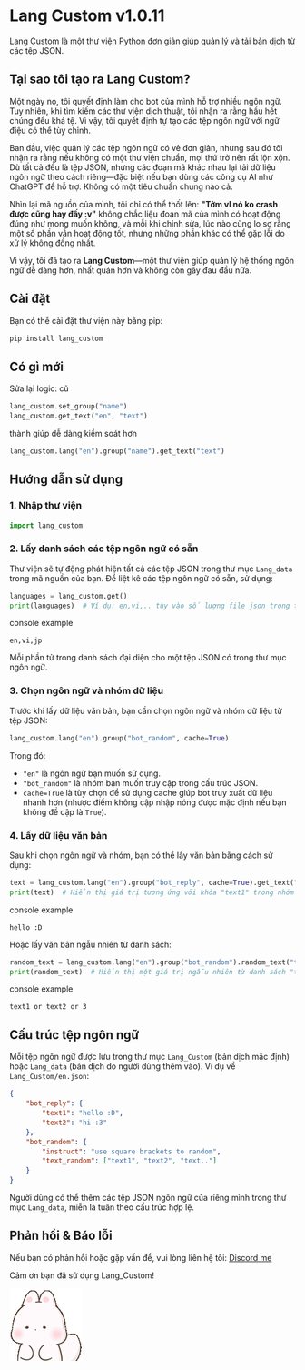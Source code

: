 # Lang Custom v1.0.11

Lang Custom là một thư viện Python đơn giản giúp quản lý và tải bản dịch từ các tệp JSON.

## Tại sao tôi tạo ra Lang Custom?

Một ngày nọ, tôi quyết định làm cho bot của mình hỗ trợ nhiều ngôn ngữ. Tuy nhiên, khi tìm kiếm các thư viện dịch thuật, tôi nhận ra rằng hầu hết chúng đều khá tệ. Vì vậy, tôi quyết định tự tạo các tệp ngôn ngữ với ngữ điệu có thể tùy chỉnh.

Ban đầu, việc quản lý các tệp ngôn ngữ có vẻ đơn giản, nhưng sau đó tôi nhận ra rằng nếu không có một thư viện chuẩn, mọi thứ trở nên rất lộn xộn. Dù tất cả đều là tệp JSON, nhưng các đoạn mã khác nhau lại tải dữ liệu ngôn ngữ theo cách riêng—đặc biệt nếu bạn dùng các công cụ AI như ChatGPT để hỗ trợ. Không có một tiêu chuẩn chung nào cả.

Nhìn lại mã nguồn của mình, tôi chỉ có thể thốt lên: **"Tởm vl nó ko crash được cũng hay đấy :v"** không chắc liệu đoạn mã của mình có hoạt động đúng như mong muốn không, và mỗi khi chỉnh sửa, lúc nào cũng lo sợ rằng một số phần vẫn hoạt động tốt, nhưng những phần khác có thể gặp lỗi do xử lý không đồng nhất.

Vì vậy, tôi đã tạo ra **Lang Custom**—một thư viện giúp quản lý hệ thống ngôn ngữ dễ dàng hơn, nhất quán hơn và không còn gây đau đầu nữa.

## Cài đặt

Bạn có thể cài đặt thư viện này bằng pip:
```sh
pip install lang_custom
```
## Có gì mới

Sửa lại logic:
cũ
```python
lang_custom.set_group("name")
lang_custom.get_text("en", "text")
```
thành giúp dễ dàng kiểm soát hơn
```python
lang_custom.lang("en").group("name").get_text("text")
```

## Hướng dẫn sử dụng

### 1. Nhập thư viện
```python
import lang_custom
```

### 2. Lấy danh sách các tệp ngôn ngữ có sẵn
Thư viện sẽ tự động phát hiện tất cả các tệp JSON trong thư mục `Lang_data` trong mã nguồn của bạn. Để liệt kê các tệp ngôn ngữ có sẵn, sử dụng:
```python
languages = lang_custom.get()
print(languages)  # Ví dụ: en,vi,.. tùy vào số lượng file json trong thư mục Lang_Data
```

console example
```
en,vi,jp
```

Mỗi phần tử trong danh sách đại diện cho một tệp JSON có trong thư mục ngôn ngữ.

### 3. Chọn ngôn ngữ và nhóm dữ liệu
Trước khi lấy dữ liệu văn bản, bạn cần chọn ngôn ngữ và nhóm dữ liệu từ tệp JSON:
```python
lang_custom.lang("en").group("bot_random", cache=True)
```
Trong đó:
- `"en"` là ngôn ngữ bạn muốn sử dụng.
- `"bot_random"` là nhóm bạn muốn truy cập trong cấu trúc JSON.
- `cache=True` là tùy chọn để sử dụng cache giúp bot truy xuất dữ liệu nhanh hơn (nhược điểm không cập nhập nóng được mặc định nếu bạn không đề cập là `True`).

### 4. Lấy dữ liệu văn bản
Sau khi chọn ngôn ngữ và nhóm, bạn có thể lấy văn bản bằng cách sử dụng:
```python
text = lang_custom.lang("en").group("bot_reply", cache=True).get_text("text1")
print(text)  # Hiển thị giá trị tương ứng với khóa "text1" trong nhóm "bot_random" từ en.json
```

console example
```
hello :D
```

Hoặc lấy văn bản ngẫu nhiên từ danh sách:
```python
random_text = lang_custom.lang("en").group("bot_random").random_text("text_random")
print(random_text)  # Hiển thị một giá trị ngẫu nhiên từ danh sách "text_random" trong nhóm "bot_random" từ en.json
```

console example
```
text1 or text2 or 3
```

## Cấu trúc tệp ngôn ngữ
Mỗi tệp ngôn ngữ được lưu trong thư mục `Lang_Custom` (bản dịch mặc định) hoặc `Lang_data` (bản dịch do người dùng thêm vào). Ví dụ về `Lang_Custom/en.json`:
```json
{
    "bot_reply": {
        "text1": "hello :D",
        "text2": "hi :3"
    },
    "bot_random": {
        "instruct": "use square brackets to random",
        "text_random": ["text1", "text2", "text.."]
    }
}
```
Người dùng có thể thêm các tệp JSON ngôn ngữ của riêng mình trong thư mục `Lang_data`, miễn là tuân theo cấu trúc hợp lệ.

## Phản hồi & Báo lỗi
Nếu bạn có phản hồi hoặc gặp vấn đề, vui lòng liên hệ tôi:
[Discord me](https://discord.gg/pGcSyr2bcY)

Cảm ơn bạn đã sử dụng Lang_Custom!

![Cảm ơn](https://github.com/GauCandy/WhiteCat/blob/main/thank.gif)



